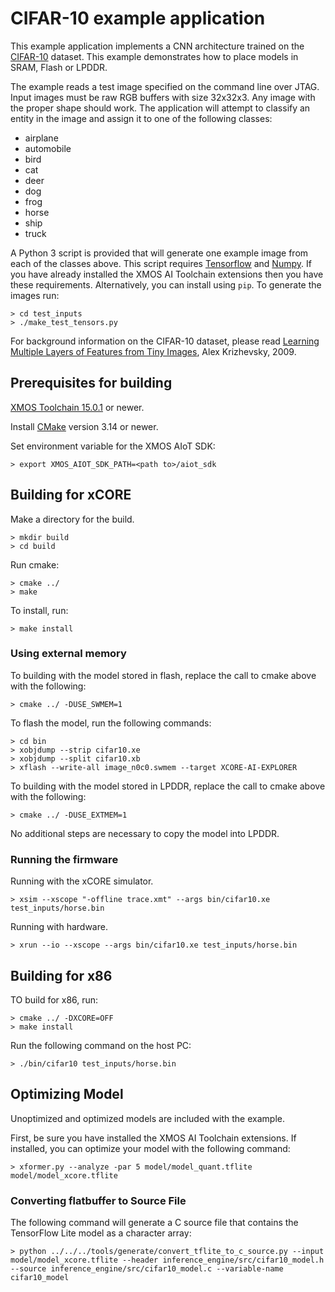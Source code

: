 # CIFAR-10 example application

This example application implements a CNN architecture trained on the [CIFAR-10](https://www.cs.toronto.edu/~kriz/cifar.html) dataset.  This example demonstrates how to place models in SRAM, Flash or LPDDR.

The example reads a test image specified on the command line over JTAG.  Input images must be raw RGB buffers with size 32x32x3.  Any image with the proper shape should work.  The application will attempt to classify an entity in the image and assign it to one of the following classes:

- airplane
- automobile
- bird
- cat
- deer
- dog
- frog
- horse
- ship
- truck

A Python 3 script is provided that will generate one example image from each of the classes above. This script requires [Tensorflow](https://www.tensorflow.org/) and [Numpy](https://numpy.org/).  If you have already installed the XMOS AI Toolchain extensions then you have these requirements.  Alternatively, you can install using `pip`.  To generate the images run:

    > cd test_inputs
    > ./make_test_tensors.py

For background information on the CIFAR-10 dataset, please read [Learning Multiple Layers of Features from Tiny Images](https://www.cs.toronto.edu/~kriz/learning-features-2009-TR.pdf), Alex Krizhevsky, 2009.


## Prerequisites for building

[XMOS Toolchain 15.0.1](https://www.xmos.com/software/tools/) or newer.

Install [CMake](https://cmake.org/download/) version 3.14 or newer.

Set environment variable for the XMOS AIoT SDK:

    > export XMOS_AIOT_SDK_PATH=<path to>/aiot_sdk

## Building for xCORE

Make a directory for the build.

    > mkdir build
    > cd build

Run cmake:

    > cmake ../
    > make

To install, run:

    > make install

### Using external memory

To building with the model stored in flash, replace the call to cmake above with the following:

    > cmake ../ -DUSE_SWMEM=1

To flash the model, run the following commands:

    > cd bin
    > xobjdump --strip cifar10.xe
    > xobjdump --split cifar10.xb
    > xflash --write-all image_n0c0.swmem --target XCORE-AI-EXPLORER

To building with the model stored in LPDDR, replace the call to cmake above with the following:

    > cmake ../ -DUSE_EXTMEM=1

No additional steps are necessary to copy the model into LPDDR.

### Running the firmware

Running with the xCORE simulator.

    > xsim --xscope "-offline trace.xmt" --args bin/cifar10.xe test_inputs/horse.bin

Running with hardware.

    > xrun --io --xscope --args bin/cifar10.xe test_inputs/horse.bin

## Building for x86

TO build for x86, run:

    > cmake ../ -DXCORE=OFF
    > make install

Run the following command on the host PC:

    > ./bin/cifar10 test_inputs/horse.bin

## Optimizing Model

Unoptimized and optimized models are included with the example.

First, be sure you have installed the XMOS AI Toolchain extensions.  If installed, you can optimize your model with the following command:

    > xformer.py --analyze -par 5 model/model_quant.tflite model/model_xcore.tflite

### Converting flatbuffer to Source File

The following command will generate a C source file that contains the TensorFlow Lite model as a character array:

    > python ../../../tools/generate/convert_tflite_to_c_source.py --input model/model_xcore.tflite --header inference_engine/src/cifar10_model.h --source inference_engine/src/cifar10_model.c --variable-name cifar10_model
